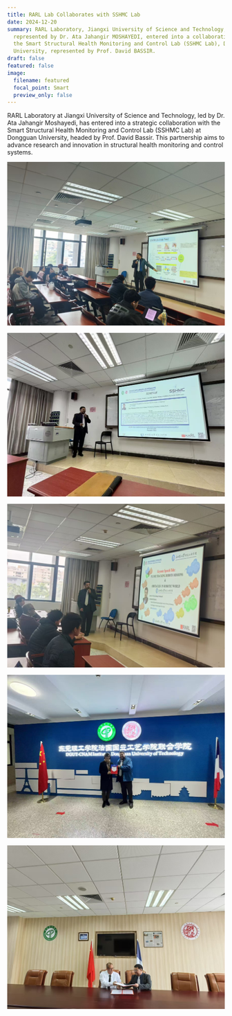 ```yaml
---
title: RARL Lab Collaborates with SSHMC Lab
date: 2024-12-20
summary: RARL Laboratory, Jiangxi University of Science and Technology,
  represented by Dr. Ata Jahangir MOSHAYEDI, entered into a collaboration with
  the Smart Structural Health Monitoring and Control Lab (SSHMC Lab), Dongguan
  University, represented by Prof. David BASSIR.
draft: false
featured: false
image:
  filename: featured
  focal_point: Smart
  preview_only: false
---
```

RARL Laboratory at Jiangxi University of Science and Technology, led by Dr. Ata Jahangir Moshayedi, has entered into a strategic collaboration with the Smart Structural Health Monitoring and Control Lab (SSHMC Lab) at Dongguan University, headed by Prof. David Bassir. This partnership aims to advance research and innovation in structural health monitoring and control systems.



![](Image_20241227131624.jpg)

![](Image_20241227131648.jpg)

![](Image_20241227131702.jpg)

![](Image_20241227131708.jpg)

![](Image_20241227131730.jpg)
